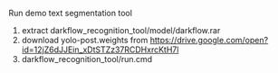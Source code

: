 Run demo text segmentation tool
1. extract darkflow_recognition_tool/model/darkflow.rar
2. download yolo-post.weights from https://drive.google.com/open?id=12jZ6dJJEin_xDtSTZz37RCDHxrcKtH7l
3. darkflow_recognition_tool/run.cmd